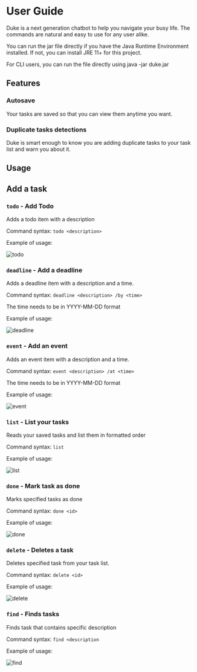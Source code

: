 # User Guide
Duke is a next generation chatbot to help you navigate your busy life. The commands are natural and easy to use for any user alike.

You can run the jar file directly if you have the Java Runtime Environment installed. If not, you can install JRE 11+ for this project.

For CLI users, you can run the file directly using java -jar duke.jar
## Features 

### Autosave
Your tasks are saved so that you can view them anytime you want.

### Duplicate tasks detections
Duke is smart enough to know you are adding duplicate tasks to your task list and warn you about it.

## Usage

## Add a task
### `todo` - Add Todo
Adds a todo item with a description

Command syntax: `todo <description>`

Example of usage: 

![todo](./todo.png)

### `deadline` - Add a deadline

Adds a deadline item with a description and a time.

Command syntax: `deadline <description> /by <time>`

The time needs to be in YYYY-MM-DD format

Example of usage:

![deadline](./deadline.png)

### `event` - Add an event

Adds an event item with a description and a time.

Command syntax: `event <description> /at <time>`

The time needs to be in YYYY-MM-DD format

Example of usage:

![event](./event.png)

### `list` - List your tasks

Reads your saved tasks and list them in formatted order

Command syntax: `list`

Example of usage:

![list](./list.png)

### `done` - Mark task as done

Marks specified tasks as done

Command syntax: `done <id>`

Example of usage:

![done](./done.png)

### `delete` - Deletes a task

Deletes specified task from your task list.

Command syntax: `delete <id>`

Example of usage:

![delete](./delete.png)

### `find` - Finds tasks

Finds task that contains specific description

Command syntax: `find <description`

Example of usage:

![find](./find.png)